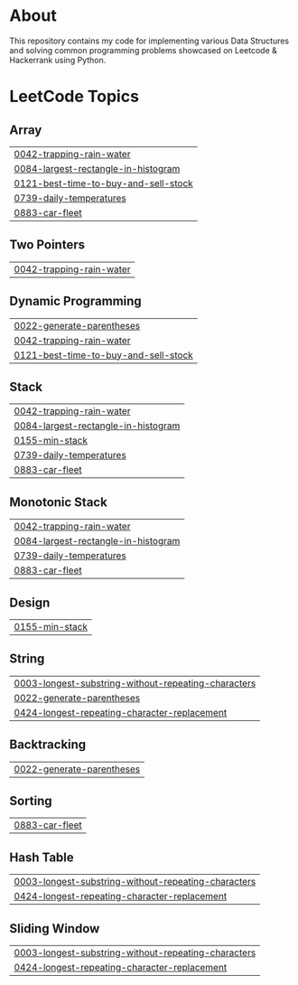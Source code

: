 # About
This repository contains my code for implementing various Data Structures and solving common programming problems showcased on Leetcode & Hackerrank using Python.
<!---LeetCode Topics Start-->
# LeetCode Topics
## Array
|  |
| ------- |
| [0042-trapping-rain-water](https://github.com/skulshreshtha/Data-Structures-and-Algorithms/tree/master/0042-trapping-rain-water) |
| [0084-largest-rectangle-in-histogram](https://github.com/skulshreshtha/Data-Structures-and-Algorithms/tree/master/0084-largest-rectangle-in-histogram) |
| [0121-best-time-to-buy-and-sell-stock](https://github.com/skulshreshtha/Data-Structures-and-Algorithms/tree/master/0121-best-time-to-buy-and-sell-stock) |
| [0739-daily-temperatures](https://github.com/skulshreshtha/Data-Structures-and-Algorithms/tree/master/0739-daily-temperatures) |
| [0883-car-fleet](https://github.com/skulshreshtha/Data-Structures-and-Algorithms/tree/master/0883-car-fleet) |
## Two Pointers
|  |
| ------- |
| [0042-trapping-rain-water](https://github.com/skulshreshtha/Data-Structures-and-Algorithms/tree/master/0042-trapping-rain-water) |
## Dynamic Programming
|  |
| ------- |
| [0022-generate-parentheses](https://github.com/skulshreshtha/Data-Structures-and-Algorithms/tree/master/0022-generate-parentheses) |
| [0042-trapping-rain-water](https://github.com/skulshreshtha/Data-Structures-and-Algorithms/tree/master/0042-trapping-rain-water) |
| [0121-best-time-to-buy-and-sell-stock](https://github.com/skulshreshtha/Data-Structures-and-Algorithms/tree/master/0121-best-time-to-buy-and-sell-stock) |
## Stack
|  |
| ------- |
| [0042-trapping-rain-water](https://github.com/skulshreshtha/Data-Structures-and-Algorithms/tree/master/0042-trapping-rain-water) |
| [0084-largest-rectangle-in-histogram](https://github.com/skulshreshtha/Data-Structures-and-Algorithms/tree/master/0084-largest-rectangle-in-histogram) |
| [0155-min-stack](https://github.com/skulshreshtha/Data-Structures-and-Algorithms/tree/master/0155-min-stack) |
| [0739-daily-temperatures](https://github.com/skulshreshtha/Data-Structures-and-Algorithms/tree/master/0739-daily-temperatures) |
| [0883-car-fleet](https://github.com/skulshreshtha/Data-Structures-and-Algorithms/tree/master/0883-car-fleet) |
## Monotonic Stack
|  |
| ------- |
| [0042-trapping-rain-water](https://github.com/skulshreshtha/Data-Structures-and-Algorithms/tree/master/0042-trapping-rain-water) |
| [0084-largest-rectangle-in-histogram](https://github.com/skulshreshtha/Data-Structures-and-Algorithms/tree/master/0084-largest-rectangle-in-histogram) |
| [0739-daily-temperatures](https://github.com/skulshreshtha/Data-Structures-and-Algorithms/tree/master/0739-daily-temperatures) |
| [0883-car-fleet](https://github.com/skulshreshtha/Data-Structures-and-Algorithms/tree/master/0883-car-fleet) |
## Design
|  |
| ------- |
| [0155-min-stack](https://github.com/skulshreshtha/Data-Structures-and-Algorithms/tree/master/0155-min-stack) |
## String
|  |
| ------- |
| [0003-longest-substring-without-repeating-characters](https://github.com/skulshreshtha/Data-Structures-and-Algorithms/tree/master/0003-longest-substring-without-repeating-characters) |
| [0022-generate-parentheses](https://github.com/skulshreshtha/Data-Structures-and-Algorithms/tree/master/0022-generate-parentheses) |
| [0424-longest-repeating-character-replacement](https://github.com/skulshreshtha/Data-Structures-and-Algorithms/tree/master/0424-longest-repeating-character-replacement) |
## Backtracking
|  |
| ------- |
| [0022-generate-parentheses](https://github.com/skulshreshtha/Data-Structures-and-Algorithms/tree/master/0022-generate-parentheses) |
## Sorting
|  |
| ------- |
| [0883-car-fleet](https://github.com/skulshreshtha/Data-Structures-and-Algorithms/tree/master/0883-car-fleet) |
## Hash Table
|  |
| ------- |
| [0003-longest-substring-without-repeating-characters](https://github.com/skulshreshtha/Data-Structures-and-Algorithms/tree/master/0003-longest-substring-without-repeating-characters) |
| [0424-longest-repeating-character-replacement](https://github.com/skulshreshtha/Data-Structures-and-Algorithms/tree/master/0424-longest-repeating-character-replacement) |
## Sliding Window
|  |
| ------- |
| [0003-longest-substring-without-repeating-characters](https://github.com/skulshreshtha/Data-Structures-and-Algorithms/tree/master/0003-longest-substring-without-repeating-characters) |
| [0424-longest-repeating-character-replacement](https://github.com/skulshreshtha/Data-Structures-and-Algorithms/tree/master/0424-longest-repeating-character-replacement) |
<!---LeetCode Topics End-->